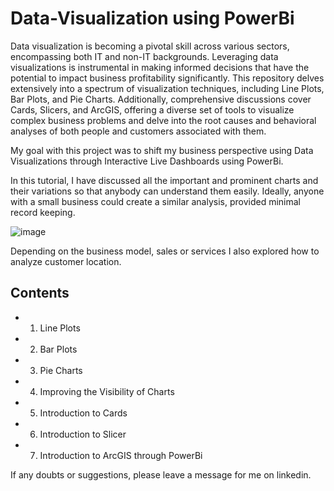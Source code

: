 # Data-Visualization using PowerBi

Data visualization is becoming a pivotal skill across various sectors, encompassing both IT and non-IT backgrounds. Leveraging data visualizations is instrumental in making informed decisions that have the potential to impact business profitability significantly. This repository delves extensively into a spectrum of visualization techniques, including Line Plots, Bar Plots, and Pie Charts. Additionally, comprehensive discussions cover Cards, Slicers, and ArcGIS, offering a diverse set of tools to visualize complex business problems and delve into the root causes and behavioral analyses of both people and customers associated with them.

My goal with this project was to shift my business perspective using Data Visualizations through Interactive Live Dashboards using PowerBi.

In this tutorial, I have discussed all the important and prominent charts and their variations so that anybody can understand them easily. Ideally, anyone with a small business could create a similar analysis, provided minimal record keeping. 

![image](https://github.com/panchoprograms/Business-Data-modeling/assets/147740662/240ea88e-5b34-414b-bc3a-13ac886c20a1)

Depending on the business model, sales or services I also explored how to analyze customer location.

## Contents
* 1. Line Plots
* 2. Bar Plots
* 3. Pie Charts
* 4. Improving the Visibility of Charts
* 5. Introduction to Cards
* 6. Introduction to Slicer
* 7. Introduction to ArcGIS through PowerBi

If any doubts or suggestions, please leave a message for me on linkedin.
